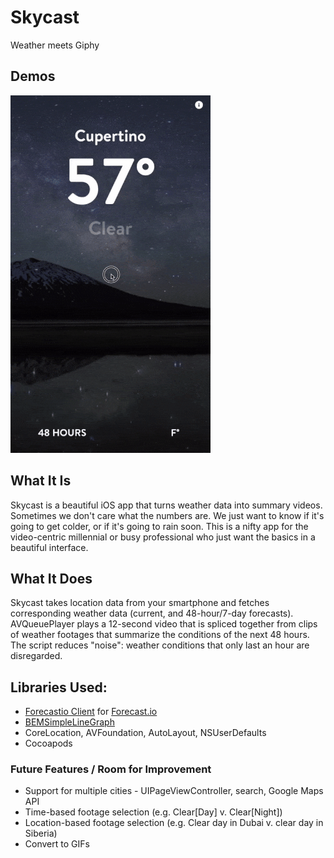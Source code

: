 # Skycast

Weather meets Giphy

## Demos

![Demo](assets/demos/Skycast.gif)

## What It Is

Skycast is a beautiful iOS app that turns weather data into summary videos.
Sometimes we don't care what the numbers are. We just want to know if it's going to get colder, or if it's going to rain soon. This is a nifty app for the video-centric millennial or busy professional who just want the basics in a beautiful interface.

## What It Does

Skycast takes location data from your smartphone and fetches corresponding weather data (current, and 48-hour/7-day forecasts). AVQueuePlayer plays a 12-second video that is spliced together from clips of weather footages that summarize the conditions of the next 48 hours. The script reduces "noise": weather conditions that only last an hour are disregarded.

## Libraries Used:

- [Forecastio Client](https://github.com/sxg/ForecastIO) for [Forecast.io](http://forecast.io)
- [BEMSimpleLineGraph](https://github.com/Boris-Em/BEMSimpleLineGraph)
- CoreLocation, AVFoundation, AutoLayout, NSUserDefaults
- Cocoapods

### Future Features / Room for Improvement

- Support for multiple cities - UIPageViewController, search, Google Maps API
- Time-based footage selection (e.g. Clear[Day] v. Clear[Night])
- Location-based footage selection (e.g. Clear day in Dubai v. clear day in Siberia)
- Convert to GIFs
